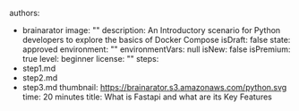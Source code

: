 authors: 
- brainarator
image: ""
description: An Introductory scenario for Python developers to explore the basics of Docker Compose
isDraft: false
state: approved
environment: ""
environmentVars: null
isNew: false
isPremium: true
level: beginner
license: ""
steps:
- step1.md
- step2.md
- step3.md
thumbnail: https://brainarator.s3.amazonaws.com/python.svg
time: 20 minutes
title: What is Fastapi and what are its Key Features
